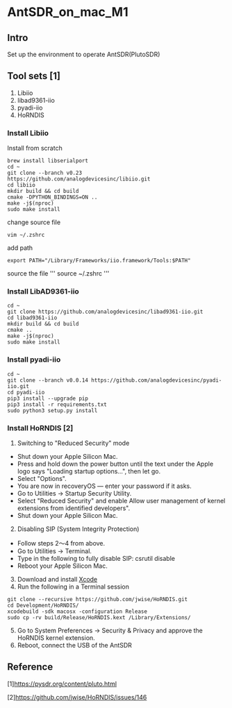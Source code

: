 # AntSDR_on_mac_M1

## Intro
Set up the environment to operate AntSDR(PlutoSDR)

## Tool sets [1]
1. Libiio
2. libad9361-iio
3. pyadi-iio
4. HoRNDIS

### Install Libiio
Install from scratch
```
brew install libserialport
cd ~
git clone --branch v0.23 https://github.com/analogdevicesinc/libiio.git
cd libiio
mkdir build && cd build
cmake -DPYTHON_BINDINGS=ON ..
make -j$(nproc)
sudo make install
```
change source file
```
vim ~/.zshrc
```
add path
```
export PATH="/Library/Frameworks/iio.framework/Tools:$PATH"
```
source the file
'''
source ~/.zshrc
'''

### Install LibAD9361-iio
```
cd ~
git clone https://github.com/analogdevicesinc/libad9361-iio.git
cd libad9361-iio
mkdir build && cd build
cmake ..
make -j$(nproc)
sudo make install
```
### Install pyadi-iio
```
cd ~
git clone --branch v0.0.14 https://github.com/analogdevicesinc/pyadi-iio.git
cd pyadi-iio
pip3 install --upgrade pip
pip3 install -r requirements.txt
sudo python3 setup.py install
```
### Install HoRNDIS [2]
1. Switching to "Reduced Security" mode
 - Shut down your Apple Silicon Mac.
 - Press and hold down the power button until the text under the Apple logo says "Loading startup options…", then let go.
 - Select "Options".
 - You are now in recoveryOS — enter your password if it asks.
 - Go to Utilities → Startup Security Utility.
 - Select "Reduced Security" and enable Allow user management of kernel extensions from identified developers".
 - Shut down your Apple Silicon Mac.
2. Disabling SIP (System Integrity Protection)
 - Follow steps 2〜4 from above.
 - Go to Utilities → Terminal.
 - Type in the following to fully disable SIP: csrutil disable
 - Reboot your Apple Silicon Mac.
3. Download and install [Xcode](https://developer.apple.com/xcode/resources/)
4. Run the following in a Terminal session
```
git clone --recursive https://github.com/jwise/HoRNDIS.git
cd Development/HoRNDIS/
xcodebuild -sdk macosx -configuration Release
sudo cp -rv build/Release/HoRNDIS.kext /Library/Extensions/
```
5. Go to System Preferences → Security & Privacy and approve the HoRNDIS kernel extension.
6. Reboot, connect the USB of the AntSDR


## Reference
[1]https://pysdr.org/content/pluto.html 

[2]https://github.com/jwise/HoRNDIS/issues/146

